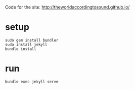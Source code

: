 Code for the site: http://theworldaccordingtosound.github.io/

# setup
```
sudo gem install bundler
sudo install jekyll
bundle install
```

# run
```
bundle exec jekyll serve
```
